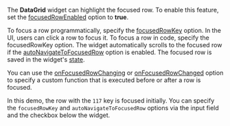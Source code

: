 The **DataGrid** widget can highlight the focused row. To enable this feature, set the [focusedRowEnabled](/Documentation/ApiReference/UI_Widgets/dxDataGrid/Configuration/#focusedRowEnabled) option to **true**.

To focus a row programmatically, specify the [focusedRowKey](/Documentation/ApiReference/UI_Widgets/dxDataGrid/Configuration/#focusedRowKey) option. In the UI, users can click a row to focus it. To focus a row in code, specify the focusedRowKey option. The widget automatically scrolls to the focused row if the [autoNavigateToFocusedRow](/Documentation/ApiReference/UI_Widgets/dxDataGrid/Configuration/#autoNavigateToFocusedRow) option is enabled. The focused row is saved in the widget's [state](/Documentation/ApiReference/UI_Widgets/dxDataGrid/Configuration/stateStoring/).

You can use the [onFocusedRowChanging](/Documentation/ApiReference/UI_Widgets/dxDataGrid/Configuration/#onFocusedRowChanging) or [onFocusedRowChanged](/Documentation/ApiReference/UI_Widgets/dxDataGrid/Configuration/#onFocusedRowChanged) option to specify a custom function  that is executed before or after a row is focused.

In this demo, the row with the `117` key is focused initially. You can specify the `focusedRowKey` and `autoNavigateToFocusedRow` options via the input field and the checkbox below the widget.